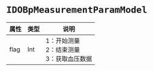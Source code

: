 # `IDOBpMeasurementParamModel`

| 属性        | 类型    | 说明         |
| ----------- | ------- | ------------ |
| flag | Int | 1：开始测量<br/>2：结束测量<br/>3：获取血压数据 |
